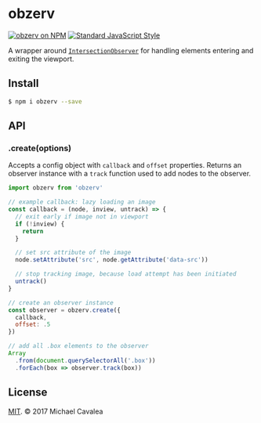 # obzerv

[![obzerv on NPM](https://img.shields.io/npm/v/obzerv.svg?style=flat-square)](https://www.npmjs.com/package/obzerv) [![Standard JavaScript Style](https://img.shields.io/badge/code_style-standard-brightgreen.svg?style=flat-square)](http://standardjs.com/)

A wrapper around [`IntersectionObserver`](https://developer.mozilla.org/en-US/docs/Web/API/Intersection_Observer_API) for handling elements entering and exiting the viewport.

## Install

```sh
$ npm i obzerv --save
```

## API

### .create(options)

Accepts a config object with `callback` and `offset` properties. Returns an observer instance with a `track` function used to add nodes to the observer.

```javascript
import obzerv from 'obzerv'

// example callback: lazy loading an image
const callback = (node, inview, untrack) => {
  // exit early if image not in viewport
  if (!inview) {
    return
  }

  // set src attribute of the image
  node.setAttribute('src', node.getAttribute('data-src'))

  // stop tracking image, because load attempt has been initiated
  untrack()
}

// create an observer instance
const observer = obzerv.create({
  callback,
  offset: .5
})

// add all .box elements to the observer
Array
  .from(document.querySelectorAll('.box'))
  .forEach(box => observer.track(box))
```

## License

[MIT](https://opensource.org/licenses/MIT). © 2017 Michael Cavalea
